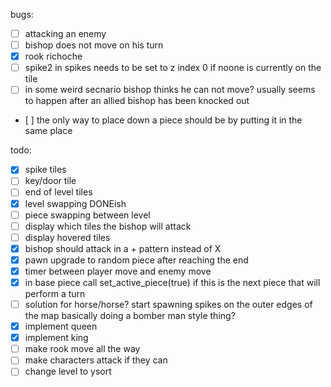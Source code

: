 bugs:
- [ ] attacking an enemy 
- [ ] bishop does not move on his turn
- [x] rook richoche 
- [ ] spike2 in spikes needs to be set to z index 0 if noone is currently on the tile
- [ ] in some weird secnario bishop thinks he can not move? usually seems to happen after an allied bishop has been knocked out
- [ ] the only way to place down a piece should be by putting it in the same place

todo:
- [x] spike tiles
- [ ] key/door tile
- [ ] end of level tiles
- [x] level swapping DONEish
- [ ] piece swapping between level
- [ ] display which tiles the bishop will attack
- [ ] display hovered tiles
- [x] bishop should attack in a + pattern instead of X
- [x] pawn upgrade to random piece after reaching the end
- [x] timer between player move and enemy move
- [x] in base piece call set_active_piece(true) if this is the next piece that will perform a turn
- [ ] solution for horse/horse? start spawning spikes on the outer edges of the map basically doing a bomber man style thing?
- [x] implement queen
- [x] implement king
- [ ] make rook move all the way
- [ ] make characters attack if they can
- [ ] change level to ysort
